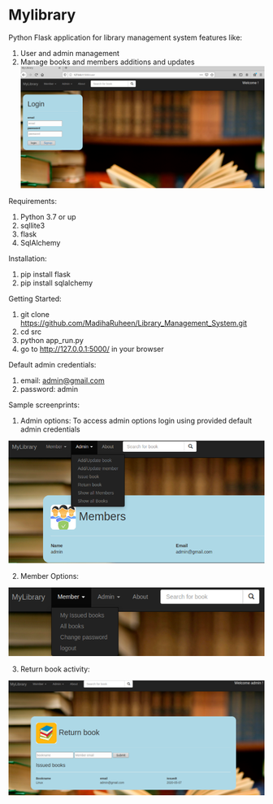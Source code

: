 # Mylibrary
Python Flask application for library management system features like:
1. User and admin management
2. Manage books and members additions and updates
![loginpage](./src/static/LoginLibrary.png)

Requirements:
1. Python 3.7 or up
2. sqllite3
3. flask
4. SqlAlchemy

Installation:
1. pip install flask
2. pip install sqlalchemy


Getting Started:
1. git clone https://github.com/MadihaRuheen/Library_Management_System.git
2. cd src
3. python app_run.py
4. go to http://127.0.0.1:5000/ in your browser

Default admin credentials: 
1. email: admin@gmail.com
2. password: admin

Sample screenprints:
1. Admin options: 
To access admin options login using provided default admin credentials

![admin](./src/static/adminoptions.png)

2. Member Options:

![member](./src/static/memberoptions.png)

3. Return book activity:

![returnbook](./src/static/returnbook.png)



